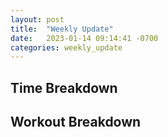 ```yaml
---
layout: post
title:  "Weekly Update"
date:   2023-01-14 09:14:41 -0700
categories: weekly_update
---
```


## Time Breakdown


## Workout Breakdown
